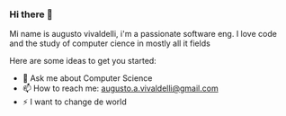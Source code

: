 ### Hi there 👋

Mi name is augusto vivaldelli, i'm a passionate software eng. I love code and the study of computer cience in mostly all it fields

Here are some ideas to get you started:

- 💬 Ask me about Computer Science
- 📫 How to reach me: augusto.a.vivaldelli@gmail.com
- ⚡ I want to change de world

